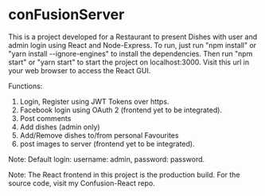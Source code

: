 # conFusionServer

This is a project developed for a Restaurant to present Dishes with user and admin login  using React and Node-Express. To run, just run "npm install" or "yarn install --ignore-engines" to install the dependencies. Then run "npm start" or
"yarn start" to start the project on localhost:3000. Visit this url in your web browser to access the React GUI.

Functions:
1. Login, Register using JWT Tokens over https.
2. Facebook login using OAuth 2 (frontend yet to be integrated).
3. Post comments
4. Add dishes (admin only)
5. Add/Remove dishes to/from personal Favourites
6. post images to server (frontend yet to be integrated).

Note: Default login: username: admin, password: password.

Note: The React frontend in this project is the production build. For the source code, visit my Confusion-React repo.
